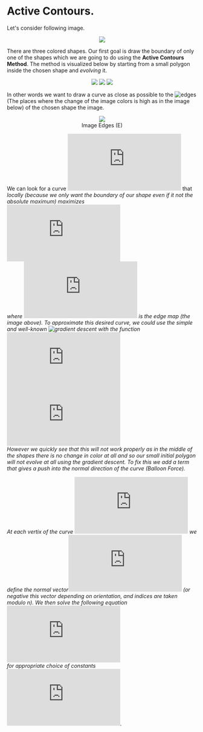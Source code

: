 # Active Contours.
Let's consider following image.<br>
<p align="center">
<img src= https://i.imgur.com/NprbwMm.png><br>
</p>

There are three colored shapes. Our first goal is draw the boundary of only one of the shapes which we are going to do using the **Active Contours Method**. The method is visualized below by starting from a small polygon inside the chosen shape and *evolving* it.<br>
<p align="center">
<img src= https://i.imgur.com/3o2u3mG.gif>
<img src= https://i.imgur.com/ZEE3uon.gif>
<img src= https://i.imgur.com/CyrZhW1.gif>
</p>

In other words we want to draw a curve as close as possible to the ![edges](https://en.wikipedia.org/wiki/Edge_detection) (The places where the change of the image colors is high as in the image below) of the chosen shape the image. <br>
<p align="center">
<img src= https://i.imgur.com/t5FGmJ1.png><br>
Image Edges (E)
</p>

We can look for a curve ![](https://latex.codecogs.com/svg.latex?u%3D%5C%7B%28x_1%2Cy_1%29%2C%28x_2%2Cy_2%29%2C...%2C%28x_n%2Cy_n%29%5C%7D) that <i>locally<i/> (because we only want the boundary of our shape even if it not the absolute maximum) maximizes<br>
![](https://latex.codecogs.com/svg.latex?L%3D%5Csum_%7Bi%3D1%7D%5En%5Ctextup%7BE%7D%28x_i%2Cy_i%29)<br>
where ![](https://latex.codecogs.com/svg.latex?%5Ctextup%7BE%7D) is the edge map (the image above). To approximate this desired curve, we could use the simple and well-known ![gradient descent](https://en.wikipedia.org/wiki/Gradient_descent) with the function ![](https://latex.codecogs.com/svg.latex?-L)<br>
![](https://latex.codecogs.com/svg.latex?u_%7Bk&plus;1%7D%3Du_k&plus;%5Calpha%5Cnabla%20L)<br>
However we quickly see that this will not work properly as in the middle of the shapes there is no change in color at all and so our small initial polygon will not evolve at all using the gradient descent. To fix this we add a term that gives a push into the normal direction of the curve (<i>Balloon Force<i/>).<br>
  
At each vertix of the curve ![](https://latex.codecogs.com/svg.latex?u%3D%5C%7B%28x_1%2Cy_1%29%2C%28x_2%2Cy_2%29%2C...%2C%28x_n%2Cy_n%29%5C%7D) we define the normal vector![](https://latex.codecogs.com/svg.latex?N_i%20%3D%20%28y_%7Bi-1%7D-y_%7Bi+1%7D%2Cx_%7Bi&plus;1%7D-x_%7Bi-1%7D%29) (or negative this vector depending on orientation, and indices are taken modulo n). We then solve the following equation<br>
![](https://latex.codecogs.com/svg.latex?u_%7Bk&plus;1%7D%3Du_k&plus;%5Calpha%5Cnabla%20L%20&plus;%5Cbeta%20N)<br>
for appropriate choice of constants ![](https://latex.codecogs.com/svg.latex?%5Calpha%2C%20%5Cbeta).
